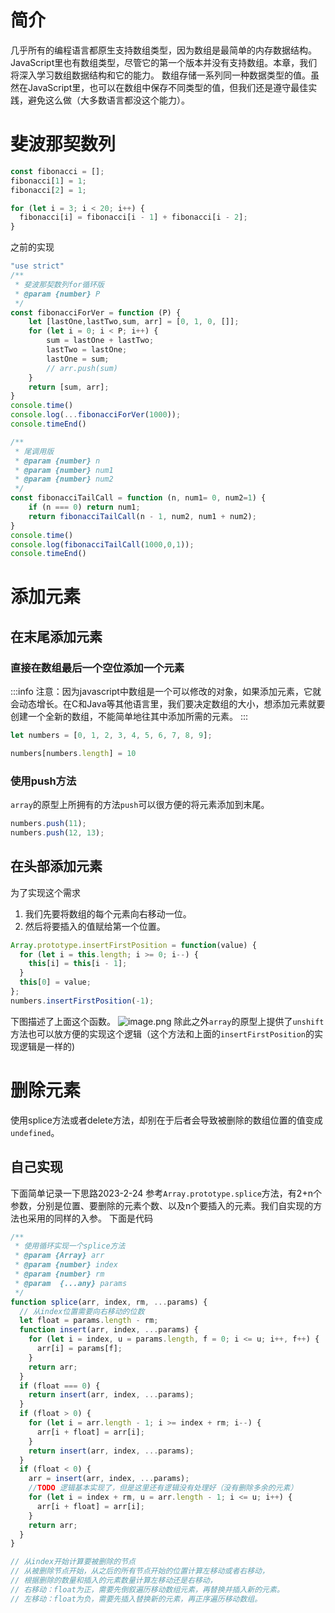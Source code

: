 # 简介
几乎所有的编程语言都原生支持数组类型，因为数组是最简单的内存数据结构。JavaScript里也有数组类型，尽管它的第一个版本并没有支持数组。本章，我们将深入学习数组数据结构和它的能力。
数组存储一系列同一种数据类型的值。虽然在JavaScript里，也可以在数组中保存不同类型的值，但我们还是遵守最佳实践，避免这么做（大多数语言都没这个能力）。
# 斐波那契数列
```javascript
const fibonacci = []; 
fibonacci[1] = 1; 
fibonacci[2] = 1; 

for (let i = 3; i < 20; i++) {
  fibonacci[i] = fibonacci[i - 1] + fibonacci[i - 2]; 
}
```
之前的实现
```javascript
"use strict"
/**
 * 斐波那契数列for循环版
 * @param {number} P
 */
const fibonacciForVer = function (P) {
	let [lastOne,lastTwo,sum, arr] = [0, 1, 0, []];
	for (let i = 0; i < P; i++) {
		sum = lastOne + lastTwo;
		lastTwo = lastOne;
		lastOne = sum;
		// arr.push(sum)
	}
	return [sum, arr];
}
console.time()
console.log(...fibonacciForVer(1000));
console.timeEnd()

/**
 * 尾调用版
 * @param {number} n
 * @param {number} num1
 * @param {number} num2
 */
const fibonacciTailCall = function (n, num1= 0, num2=1) {
	if (n === 0) return num1;
	return fibonacciTailCall(n - 1, num2, num1 + num2);
}
console.time()
console.log(fibonacciTailCall(1000,0,1));
console.timeEnd()
```
# 添加元素
## 在末尾添加元素
### 直接在数组最后一个空位添加一个元素
:::info
注意：因为javascript中数组是一个可以修改的对象，如果添加元素，它就会动态增长。在C和Java等其他语言里，我们要决定数组的大小，想添加元素就要创建一个全新的数组，不能简单地往其中添加所需的元素。
:::
```javascript
let numbers = [0, 1, 2, 3, 4, 5, 6, 7, 8, 9];

numbers[numbers.length] = 10

```
### 使用push方法
`array`的原型上所拥有的方法`push`可以很方便的将元素添加到末尾。
```javascript
numbers.push(11);
numbers.push(12, 13);
```
## 在头部添加元素
为了实现这个需求

1. 我们先要将数组的每个元素向右移动一位。
2. 然后将要插入的值赋给第一个位置。
```javascript
Array.prototype.insertFirstPosition = function(value) {
  for (let i = this.length; i >= 0; i--) {
    this[i] = this[i - 1];
  }
  this[0] = value;
};
numbers.insertFirstPosition(-1);
```
下图描述了上面这个函数。
![image.png](https://cdn.nlark.com/yuque/0/2023/png/12763837/1675696851005-d799ac8f-72eb-4115-baf8-62b2c6c48659.png#averageHue=%23ececec&clientId=u7c884036-b986-4&from=paste&height=337&id=uca0be81d&originHeight=674&originWidth=1070&originalType=binary&ratio=1&rotation=0&showTitle=false&size=212060&status=done&style=none&taskId=udd3763c2-883d-461f-b741-d2ae98144d1&title=&width=535)
除此之外`array`的原型上提供了`unshift`方法也可以放方便的实现这个逻辑（这个方法和上面的`insertFirstPosition`的实现逻辑是一样的)

# 删除元素
使用splice方法或者delete方法，却别在于后者会导致被删除的数组位置的值变成`undefined`。
## 自己实现
下面简单记录一下思路2023-2-24
参考`Array.prototype.splice`方法，有2+n个参数，分别是位置、要删除的元素个数、以及n个要插入的元素。我们自实现的方法也采用的同样的入参。
下面是代码
```javascript
/**
 * 使用循环实现一个splice方法
 * @param {Array} arr 
 * @param {number} index
 * @param {number} rm
 * @param  {...any} params 
 */
function splice(arr, index, rm, ...params) {
  // 从index位置需要向右移动的位数
  let float = params.length - rm;
  function insert(arr, index, ...params) {
    for (let i = index, u = params.length, f = 0; i <= u; i++, f++) {
      arr[i] = params[f];
    }
    return arr;
  }
  if (float === 0) {
    return insert(arr, index, ...params);
  }
  if (float > 0) {
    for (let i = arr.length - 1; i >= index + rm; i--) {
      arr[i + float] = arr[i];
    }
    return insert(arr, index, ...params);
  }
  if (float < 0) {
    arr = insert(arr, index, ...params);
    //TODO 逻辑基本实现了，但是这里还有逻辑没有处理好（没有删除多余的元素）
    for (let i = index + rm, u = arr.length - 1; i <= u; i++) {
      arr[i + float] = arr[i];
    }
    return arr;
  }
}

// 从index开始计算要被删除的节点
// 从被删除节点开始，从之后的所有节点开始的位置计算左移动或者右移动，
// 根据删除的数量和插入的元素数量计算左移动还是右移动，
// 右移动：float为正，需要先倒叙遍历移动数组元素，再替换并插入新的元素。
// 左移动：float为负，需要先插入替换新的元素，再正序遍历移动数组。
```
